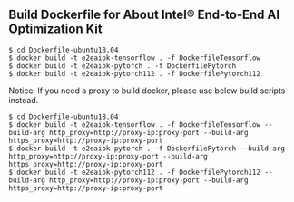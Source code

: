 ## Build Dockerfile for About Intel® End-to-End AI Optimization Kit

```
$ cd Dockerfile-ubuntu18.04
$ docker build -t e2eaiok-tensorflow . -f DockerfileTensorflow
$ docker build -t e2eaiok-pytorch . -f DockerfilePytorch
$ docker build -t e2eaiok-pytorch112 . -f DockerfilePytorch112
```

Notice:
If you need a proxy to build docker, please use below build scripts instead.
```
$ cd Dockerfile-ubuntu18.04
$ docker build -t e2eaiok-tensorflow . -f DockerfileTensorflow --build-arg http_proxy=http://proxy-ip:proxy-port --build-arg https_proxy=http://proxy-ip:proxy-port
$ docker build -t e2eaiok-pytorch . -f DockerfilePytorch --build-arg http_proxy=http://proxy-ip:proxy-port --build-arg https_proxy=http://proxy-ip:proxy-port
$ docker build -t e2eaiok-pytorch112 . -f DockerfilePytorch112 --build-arg http_proxy=http://proxy-ip:proxy-port --build-arg https_proxy=http://proxy-ip:proxy-port
```
